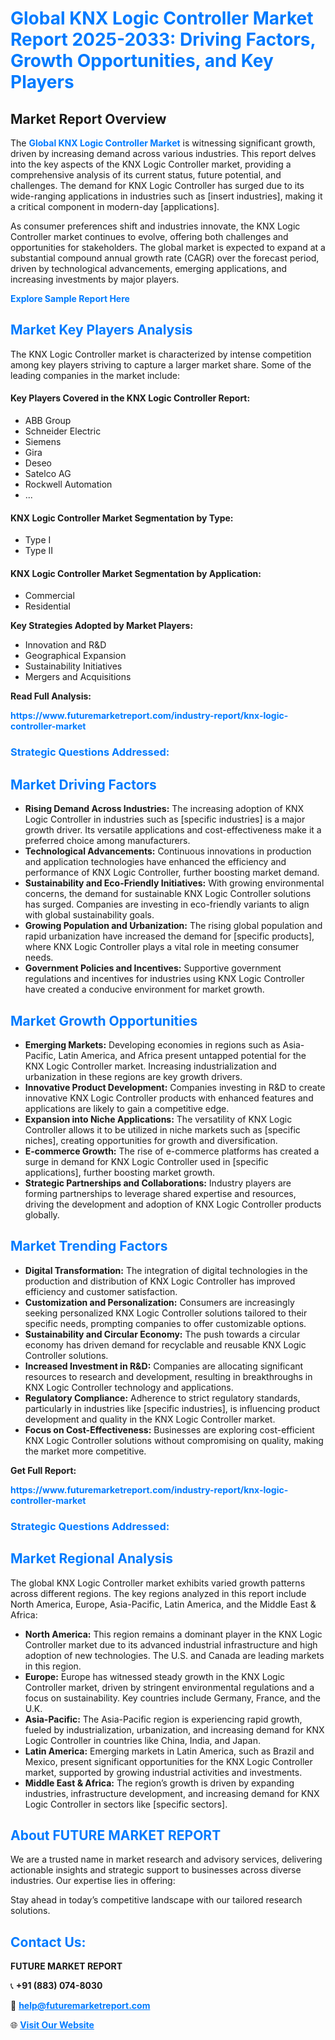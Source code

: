 <h1 style="color: #007BFF;">Global KNX Logic Controller Market Report 2025-2033: Driving Factors, Growth Opportunities, and Key Players</h1>

<section id="overview">
<h2>Market Report Overview</h2>
<p>The <a href="https://www.futuremarketreport.com/industry-report/knx-logic-controller-market" style="color: #007BFF; text-decoration: none;"><strong>Global KNX Logic Controller Market</strong></a> is witnessing significant growth, driven by increasing demand across various industries. This report delves into the key aspects of the KNX Logic Controller market, providing a comprehensive analysis of its current status, future potential, and challenges. The demand for KNX Logic Controller has surged due to its wide-ranging applications in industries such as [insert industries], making it a critical component in modern-day [applications].</p>
<p>As consumer preferences shift and industries innovate, the KNX Logic Controller market continues to evolve, offering both challenges and opportunities for stakeholders. The global market is expected to expand at a substantial compound annual growth rate (CAGR) over the forecast period, driven by technological advancements, emerging applications, and increasing investments by major players.</p>
</section>

<section id="overview">
<p><a href="https://www.futuremarketreport.com/request-sample/reportId=102057" style="color: #007BFF; text-decoration: none;"><strong>Explore Sample Report Here</strong></a></p>
</section>

<section id="key-players">
<h2 style="color: #007BFF;">Market Key Players Analysis</h2>
<p>The KNX Logic Controller market is characterized by intense competition among key players striving to capture a larger market share. Some of the leading companies in the market include:</p>
<h4>Key Players Covered in the KNX Logic Controller Report:</h4>
<ul><li>ABB Group</li><li>Schneider Electric</li><li>Siemens</li><li>Gira</li><li>Deseo</li><li>Satelco AG</li><li>Rockwell Automation</li><li>...</li></ul>
<h4>KNX Logic Controller Market Segmentation by Type:</h4>
<ul><li>Type I</li><li>Type II</li></ul>

<h4>KNX Logic Controller Market Segmentation by Application:</h4>
<ul><li>Commercial</li><li>Residential</li></ul>
<p><strong>Key Strategies Adopted by Market Players:</strong></p>
<ul>
<li>Innovation and R&D</li>
<li>Geographical Expansion</li>
<li>Sustainability Initiatives</li>
<li>Mergers and Acquisitions</li>
</ul>
</section>

<section>
<p><strong>Read Full Analysis: </strong></p><a href="https://www.futuremarketreport.com/industry-report/knx-logic-controller-market" style="color: #007BFF; text-decoration: none;"><strong>https://www.futuremarketreport.com/industry-report/knx-logic-controller-market</strong></a>
<h3 style="color: #007BFF;">Strategic Questions Addressed:</h3>
</section>

<section id="driving-factors">
<h2 style="color: #007BFF;">Market Driving Factors</h2>
<ul>
<li><strong>Rising Demand Across Industries:</strong> The increasing adoption of KNX Logic Controller in industries such as [specific industries] is a major growth driver. Its versatile applications and cost-effectiveness make it a preferred choice among manufacturers.</li>
<li><strong>Technological Advancements:</strong> Continuous innovations in production and application technologies have enhanced the efficiency and performance of KNX Logic Controller, further boosting market demand.</li>
<li><strong>Sustainability and Eco-Friendly Initiatives:</strong> With growing environmental concerns, the demand for sustainable KNX Logic Controller solutions has surged. Companies are investing in eco-friendly variants to align with global sustainability goals.</li>
<li><strong>Growing Population and Urbanization:</strong> The rising global population and rapid urbanization have increased the demand for [specific products], where KNX Logic Controller plays a vital role in meeting consumer needs.</li>
<li><strong>Government Policies and Incentives:</strong> Supportive government regulations and incentives for industries using KNX Logic Controller have created a conducive environment for market growth.</li>
</ul>
</section>

<section id="growth-opportunities">
<h2 style="color: #007BFF;">Market Growth Opportunities</h2>
<ul>
<li><strong>Emerging Markets:</strong> Developing economies in regions such as Asia-Pacific, Latin America, and Africa present untapped potential for the KNX Logic Controller market. Increasing industrialization and urbanization in these regions are key growth drivers.</li>
<li><strong>Innovative Product Development:</strong> Companies investing in R&D to create innovative KNX Logic Controller products with enhanced features and applications are likely to gain a competitive edge.</li>
<li><strong>Expansion into Niche Applications:</strong> The versatility of KNX Logic Controller allows it to be utilized in niche markets such as [specific niches], creating opportunities for growth and diversification.</li>
<li><strong>E-commerce Growth:</strong> The rise of e-commerce platforms has created a surge in demand for KNX Logic Controller used in [specific applications], further boosting market growth.</li>
<li><strong>Strategic Partnerships and Collaborations:</strong> Industry players are forming partnerships to leverage shared expertise and resources, driving the development and adoption of KNX Logic Controller products globally.</li>
</ul>
</section>

<section id="trending-factors">
<h2 style="color: #007BFF;">Market Trending Factors</h2>
<ul>
<li><strong>Digital Transformation:</strong> The integration of digital technologies in the production and distribution of KNX Logic Controller has improved efficiency and customer satisfaction.</li>
<li><strong>Customization and Personalization:</strong> Consumers are increasingly seeking personalized KNX Logic Controller solutions tailored to their specific needs, prompting companies to offer customizable options.</li>
<li><strong>Sustainability and Circular Economy:</strong> The push towards a circular economy has driven demand for recyclable and reusable KNX Logic Controller solutions.</li>
<li><strong>Increased Investment in R&D:</strong> Companies are allocating significant resources to research and development, resulting in breakthroughs in KNX Logic Controller technology and applications.</li>
<li><strong>Regulatory Compliance:</strong> Adherence to strict regulatory standards, particularly in industries like [specific industries], is influencing product development and quality in the KNX Logic Controller market.</li>
<li><strong>Focus on Cost-Effectiveness:</strong> Businesses are exploring cost-efficient KNX Logic Controller solutions without compromising on quality, making the market more competitive.</li>
</ul>
</section>

<section>
<p><strong>Get Full Report: </strong></p><a href="https://www.futuremarketreport.com/industry-report/knx-logic-controller-market" style="color: #007BFF; text-decoration: none;"><strong>https://www.futuremarketreport.com/industry-report/knx-logic-controller-market</strong></a>
<h3 style="color: #007BFF;">Strategic Questions Addressed:</h3>
</section>


<section id="regional-analysis">
<h2 style="color: #007BFF;">Market Regional Analysis</h2>
<p>The global KNX Logic Controller market exhibits varied growth patterns across different regions. The key regions analyzed in this report include North America, Europe, Asia-Pacific, Latin America, and the Middle East & Africa:</p>
<ul>
<li><strong>North America:</strong> This region remains a dominant player in the KNX Logic Controller market due to its advanced industrial infrastructure and high adoption of new technologies. The U.S. and Canada are leading markets in this region.</li>
<li><strong>Europe:</strong> Europe has witnessed steady growth in the KNX Logic Controller market, driven by stringent environmental regulations and a focus on sustainability. Key countries include Germany, France, and the U.K.</li>
<li><strong>Asia-Pacific:</strong> The Asia-Pacific region is experiencing rapid growth, fueled by industrialization, urbanization, and increasing demand for KNX Logic Controller in countries like China, India, and Japan.</li>
<li><strong>Latin America:</strong> Emerging markets in Latin America, such as Brazil and Mexico, present significant opportunities for the KNX Logic Controller market, supported by growing industrial activities and investments.</li>
<li><strong>Middle East & Africa:</strong> The region’s growth is driven by expanding industries, infrastructure development, and increasing demand for KNX Logic Controller in sectors like [specific sectors].</li>
</ul>
</section>

<footer>
<h2 style="color: #007BFF;">About FUTURE MARKET REPORT</h2>
<p>We are a trusted name in market research and advisory services, delivering actionable insights and strategic support to businesses across diverse industries. Our expertise lies in offering:</p>

<p>Stay ahead in today’s competitive landscape with our tailored research solutions.</p>

<h2 style="color: #007BFF;">Contact Us:</h2>
<p><strong>FUTURE MARKET REPORT</strong></p>
<p>📞 <strong>+91 (883) 074-8030</strong></p>
<p>📧 <strong><a href="mailto:help@futuremarketreport.com" style="color: #007BFF;">help@futuremarketreport.com</a></strong></p>
<p>🌐 <strong><a href="https://www.futuremarketreport.com/" style="color: #007BFF;">Visit Our Website</a></strong></p>
</footer>
